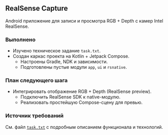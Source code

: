 ## RealSense Capture

Android приложение для записи и просмотра RGB + Depth с камер Intel RealSense.

### Выполнено
- Изучено техническое задание `task.txt`.
- Создан каркас проекта на Kotlin + Jetpack Compose.
  - Настроены Gradle, NDK и зависимости.
  - Подготовлены пустые модули `app`, `ui` и `rsnative`.

### План следующего шага
- Интегрировать отображение RGB + Depth (RealSense preview).
  - Подключить RealSense SDK к native-модулю.
  - Реализовать простейшую Compose-сцену для превью.

### Источник требований
См. файл [`task.txt`](./task.txt) с подробным описанием функционала и технологий.
